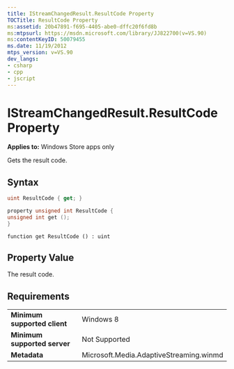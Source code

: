 ```yaml
---
title: IStreamChangedResult.ResultCode Property
TOCTitle: ResultCode Property
ms:assetid: 20b47891-f695-4405-abe0-dffc20f6fd8b
ms:mtpsurl: https://msdn.microsoft.com/library/JJ822700(v=VS.90)
ms:contentKeyID: 50079455
ms.date: 11/19/2012
mtps_version: v=VS.90
dev_langs:
- csharp
- cpp
- jscript
---
```


# IStreamChangedResult.ResultCode Property

**Applies to:** Windows Store apps only

Gets the result code.

## Syntax

```csharp
uint ResultCode { get; }
```

```cpp
property unsigned int ResultCode {
unsigned int get ();
}
```

```jscript
function get ResultCode () : uint
```

## Property Value

The result code.

## Requirements

|||
|--- |--- |
|**Minimum supported client**|Windows 8|
|**Minimum supported server**|Not Supported|
|**Metadata**|Microsoft.Media.AdaptiveStreaming.winmd|

